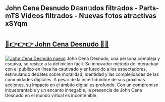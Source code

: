 ## John Cena Desnudo D𝚎sn𝚞dos filtr𝚊dos - Parts-mTS Vid𝚎os filtr𝚊dos - N𝚞evas f𝚘tos atr𝚊ctivas xSYqm

# <h2><a href="http://mb92v4.tromn.icu/?c=John+Cena+Desnudo">🔗👉👉👉 John Cena Desnudo 🔗🔗</a></h2>

[![John Cena Desnudo nuevo](https://i.imgur.com/pEAQMta.gif)](http://mb92v4.tromn.icu/?c=John+Cena+Desnudo)
John Cena Desnudo, una persona compleja y esquiva, se resiste a la definición fácil. Su innovador método de interactuar con el público en línea ha cautivado y enfurecido a los espectadores, estimulando debates sobre moralidad, identidad y las complejidades de las comunidades digitales. A pesar de la incertidumbre de sus próximas acciones, su impacto en el ámbito digital es profundo. Con un compromiso inquebrantable y un encanto innegable, la presencia de John Cena Desnudo en el mundo virtual es incontenible.
